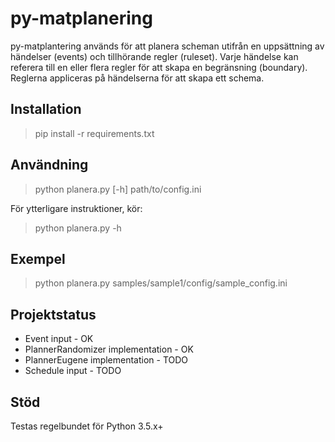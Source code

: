 # py-matplanering
py-matplantering används för att planera scheman utifrån en uppsättning av händelser (events) och tillhörande regler (ruleset). Varje händelse kan referera till en eller flera regler för att skapa en begränsning (boundary).
Reglerna appliceras på händelserna för att skapa ett schema.

Installation
------------
> pip install -r requirements.txt

Användning
----------
> python planera.py [-h] path/to/config.ini

För ytterligare instruktioner, kör:

> python planera.py -h

Exempel
-------
> python planera.py samples/sample1/config/sample_config.ini

Projektstatus
-------------
* Event input - OK
* PlannerRandomizer implementation - OK
* PlannerEugene implementation - TODO
* Schedule input - TODO

Stöd
----
Testas regelbundet för Python 3.5.x+
